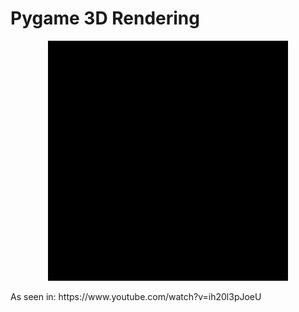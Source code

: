 # Pygame 3D Rendering
<p align="center">
  <img src="bunny-min.gif" />
</p>
<p>As seen in: https://www.youtube.com/watch?v=ih20l3pJoeU</p>